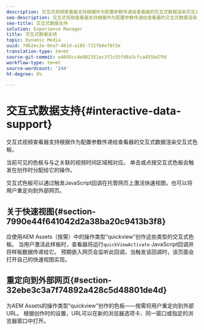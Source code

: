 ```yaml
---
description: 交互式视频查看器支持根据作为配置参数传递给查看器的交互式数据渲染交互式色板。
seo-description: 交互式视频查看器支持根据作为配置参数传递给查看器的交互式数据渲染交互式色板。
seo-title: 交互式数据支持
solution: Experience Manager
title: 交互式数据支持
topic: Dynamic Media
uuid: 70b2ec2e-0ea7-461d-a185-731fb0ef8f3e
translation-type: tm+mt
source-git-commit: e4695cc4e882351ec3f2c55fd8a3cfca455bd79d
workflow-type: tm+mt
source-wordcount: '244'
ht-degree: 0%

---
```



# 交互式数据支持{#interactive-data-support}

交互式视频查看器支持根据作为配置参数传递给查看器的交互式数据渲染交互式色板。

当前可见的色板与与之关联的视频时间区域相对应。 单击或点按交互式色板会触发在创作时分配给它的操作。

交互式色板可以通过触发JavaScript回调在托管网页上激活快速视图，也可以将用户重定向到外部网页。

## 关于快速视图{#section-7990e44f641042d2a38ba20c9413b3f8}

应使用AEM Assets（按需）中的操作类型“quickview”创作这些类型的交互式色板。 当用户激活此样板时，查看器将运行`quickViewActivate` JavaScript回调并将样板数据传递给它。 预期嵌入网页会监听此回调，当触发该回调时，该页面会打开自己的快速视图实现。

## 重定向到外部网页{#section-32ebe3c3a7f74892a428c5d48801de4d}

为AEM Assets的操作类型“quickview”创作的色板——按需将用户重定向到外部URL。 根据创作时的设置，URL可以在新的浏览器选项卡、同一窗口或指定的浏览器窗口中打开。
